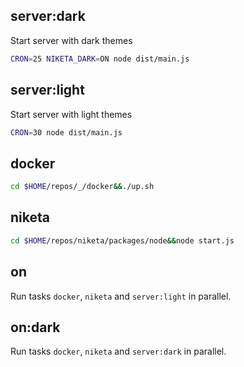 ## server:dark

Start server with dark themes

```bash
CRON=25 NIKETA_DARK=ON node dist/main.js
```

## server:light

Start server with light themes

```bash
CRON=30 node dist/main.js
```

## docker

```bash
cd $HOME/repos/_/docker&&./up.sh
```

## niketa

```bash
cd $HOME/repos/niketa/packages/node&&node start.js
```

## on

Run tasks `docker`, `niketa` and `server:light` in parallel.

## on:dark

Run tasks `docker`, `niketa` and `server:dark` in parallel.
